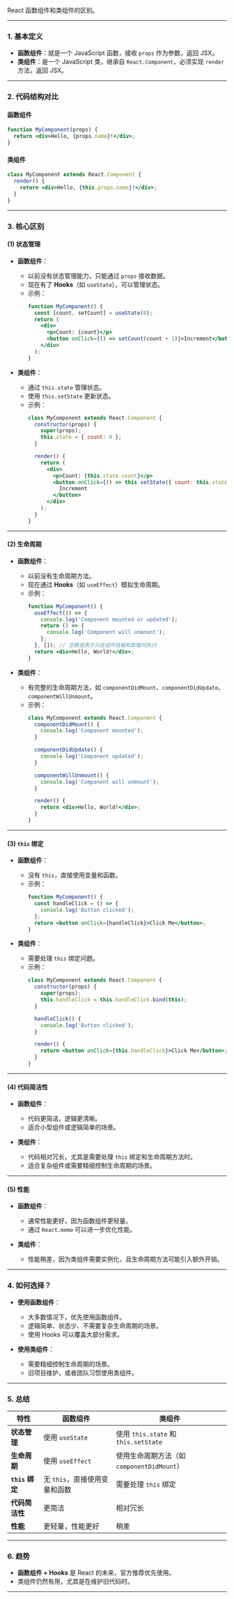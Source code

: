 React 函数组件和类组件的区别。

---

### **1. 基本定义**
- **函数组件**：就是一个 JavaScript 函数，接收 `props` 作为参数，返回 JSX。
- **类组件**：是一个 JavaScript 类，继承自 `React.Component`，必须实现 `render` 方法，返回 JSX。

---

### **2. 代码结构对比**
#### **函数组件**
```jsx
function MyComponent(props) {
  return <div>Hello, {props.name}!</div>;
}
```

#### **类组件**
```jsx
class MyComponent extends React.Component {
  render() {
    return <div>Hello, {this.props.name}!</div>;
  }
}
```

---

### **3. 核心区别**
#### **(1) 状态管理**
- **函数组件**：
  - 以前没有状态管理能力，只能通过 `props` 接收数据。
  - 现在有了 **Hooks**（如 `useState`），可以管理状态。
  - 示例：
    ```jsx
    function MyComponent() {
      const [count, setCount] = useState(0);
      return (
        <div>
          <p>Count: {count}</p>
          <button onClick={() => setCount(count + 1)}>Increment</button>
        </div>
      );
    }
    ```

- **类组件**：
  - 通过 `this.state` 管理状态。
  - 使用 `this.setState` 更新状态。
  - 示例：
    ```jsx
    class MyComponent extends React.Component {
      constructor(props) {
        super(props);
        this.state = { count: 0 };
      }

      render() {
        return (
          <div>
            <p>Count: {this.state.count}</p>
            <button onClick={() => this.setState({ count: this.state.count + 1 })}>
              Increment
            </button>
          </div>
        );
      }
    }
    ```

---

#### **(2) 生命周期**
- **函数组件**：
  - 以前没有生命周期方法。
  - 现在通过 **Hooks**（如 `useEffect`）模拟生命周期。
  - 示例：
    ```jsx
    function MyComponent() {
      useEffect(() => {
        console.log('Component mounted or updated');
        return () => {
          console.log('Component will unmount');
        };
      }, []); // 空数组表示只在组件挂载和卸载时执行
      return <div>Hello, World!</div>;
    }
    ```

- **类组件**：
  - 有完整的生命周期方法，如 `componentDidMount`、`componentDidUpdate`、`componentWillUnmount`。
  - 示例：
    ```jsx
    class MyComponent extends React.Component {
      componentDidMount() {
        console.log('Component mounted');
      }

      componentDidUpdate() {
        console.log('Component updated');
      }

      componentWillUnmount() {
        console.log('Component will unmount');
      }

      render() {
        return <div>Hello, World!</div>;
      }
    }
    ```

---

#### **(3) `this` 绑定**
- **函数组件**：
  - 没有 `this`，直接使用变量和函数。
  - 示例：
    ```jsx
    function MyComponent() {
      const handleClick = () => {
        console.log('Button clicked');
      };
      return <button onClick={handleClick}>Click Me</button>;
    }
    ```

- **类组件**：
  - 需要处理 `this` 绑定问题。
  - 示例：
    ```jsx
    class MyComponent extends React.Component {
      constructor(props) {
        super(props);
        this.handleClick = this.handleClick.bind(this);
      }

      handleClick() {
        console.log('Button clicked');
      }

      render() {
        return <button onClick={this.handleClick}>Click Me</button>;
      }
    }
    ```

---

#### **(4) 代码简洁性**
- **函数组件**：
  - 代码更简洁，逻辑更清晰。
  - 适合小型组件或逻辑简单的场景。

- **类组件**：
  - 代码相对冗长，尤其是需要处理 `this` 绑定和生命周期方法时。
  - 适合复杂组件或需要精细控制生命周期的场景。

---

#### **(5) 性能**
- **函数组件**：
  - 通常性能更好，因为函数组件更轻量。
  - 通过 `React.memo` 可以进一步优化性能。

- **类组件**：
  - 性能稍差，因为类组件需要实例化，且生命周期方法可能引入额外开销。

---

### **4. 如何选择？**
- **使用函数组件**：
  - 大多数情况下，优先使用函数组件。
  - 逻辑简单、状态少、不需要复杂生命周期的场景。
  - 使用 Hooks 可以覆盖大部分需求。

- **使用类组件**：
  - 需要精细控制生命周期的场景。
  - 旧项目维护，或者团队习惯使用类组件。

---

### **5. 总结**
| 特性               | 函数组件                          | 类组件                            |
|--------------------|-----------------------------------|-----------------------------------|
| **状态管理**        | 使用 `useState`                   | 使用 `this.state` 和 `this.setState` |
| **生命周期**        | 使用 `useEffect`                  | 使用生命周期方法（如 `componentDidMount`） |
| **`this` 绑定**     | 无 `this`，直接使用变量和函数      | 需要处理 `this` 绑定               |
| **代码简洁性**      | 更简洁                            | 相对冗长                          |
| **性能**            | 更轻量，性能更好                  | 稍差                              |

---

### **6. 趋势**
- **函数组件 + Hooks** 是 React 的未来，官方推荐优先使用。
- 类组件仍然有用，尤其是在维护旧代码时。

---
